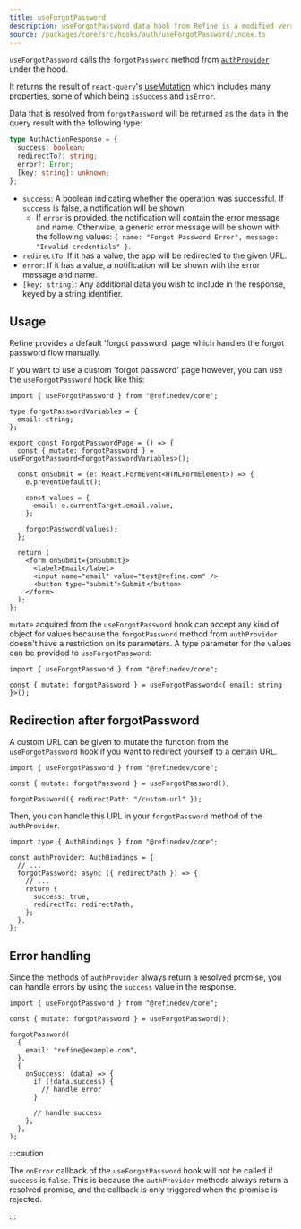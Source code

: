 ```yaml
---
title: useForgotPassword
description: useForgotPassword data hook from Refine is a modified version of react-query's useMutation for registration.
source: /packages/core/src/hooks/auth/useForgotPassword/index.ts
---
```


`useForgotPassword` calls the `forgotPassword` method from [`authProvider`](/docs/core/providers/auth-provider) under the hood.

It returns the result of `react-query`'s [useMutation](https://react-query.tanstack.com/reference/useMutation) which includes many properties, some of which being `isSuccess` and `isError`.

Data that is resolved from `forgotPassword` will be returned as the `data` in the query result with the following type:

```ts
type AuthActionResponse = {
  success: boolean;
  redirectTo?: string;
  error?: Error;
  [key: string]: unknown;
};
```

- `success`: A boolean indicating whether the operation was successful. If `success` is false, a notification will be shown.
  - If `error` is provided, the notification will contain the error message and name. Otherwise, a generic error message will be shown with the following values: `{ name: "Forgot Password Error", message: "Invalid credentials" }`.
- `redirectTo`: If it has a value, the app will be redirected to the given URL.
- `error`: If it has a value, a notification will be shown with the error message and name.
- `[key: string]`: Any additional data you wish to include in the response, keyed by a string identifier.

## Usage

Refine provides a default 'forgot password' page which handles the forgot password flow manually.

If you want to use a custom 'forgot password' page however, you can use the `useForgotPassword` hook like this:

```tsx title="pages/customForgotPasswordPage"
import { useForgotPassword } from "@refinedev/core";

type forgotPasswordVariables = {
  email: string;
};

export const ForgotPasswordPage = () => {
  const { mutate: forgotPassword } = useForgotPassword<forgotPasswordVariables>();

  const onSubmit = (e: React.FormEvent<HTMLFormElement>) => {
    e.preventDefault();

    const values = {
      email: e.currentTarget.email.value,
    };

    forgotPassword(values);
  };

  return (
    <form onSubmit={onSubmit}>
      <label>Email</label>
      <input name="email" value="test@refine.com" />
      <button type="submit">Submit</button>
    </form>
  );
};
```

`mutate` acquired from the `useForgotPassword` hook can accept any kind of object for values because the `forgotPassword` method from `authProvider` doesn't have a restriction on its parameters.
A type parameter for the values can be provided to `useForgotPassword`:

```tsx
import { useForgotPassword } from "@refinedev/core";

const { mutate: forgotPassword } = useForgotPassword<{ email: string }>();
```

## Redirection after forgotPassword

A custom URL can be given to mutate the function from the `useForgotPassword` hook if you want to redirect yourself to a certain URL.

```tsx
import { useForgotPassword } from "@refinedev/core";

const { mutate: forgotPassword } = useForgotPassword();

forgotPassword({ redirectPath: "/custom-url" });
```

Then, you can handle this URL in your `forgotPassword` method of the `authProvider`.

```tsx
import type { AuthBindings } from "@refinedev/core";

const authProvider: AuthBindings = {
  // ...
  forgotPassword: async ({ redirectPath }) => {
    // ...
    return {
      success: true,
      redirectTo: redirectPath,
    };
  },
};
```

## Error handling

Since the methods of `authProvider` always return a resolved promise, you can handle errors by using the `success` value in the response.

```tsx
import { useForgotPassword } from "@refinedev/core";

const { mutate: forgotPassword } = useForgotPassword();

forgotPassword(
  {
    email: "refine@example.com",
  },
  {
    onSuccess: (data) => {
      if (!data.success) {
        // handle error
      }

      // handle success
    },
  },
);
```

:::caution

The `onError` callback of the `useForgotPassword` hook will not be called if `success` is `false`. This is because the `authProvider` methods always return a resolved promise, and the callback is only triggered when the promise is rejected.

:::
